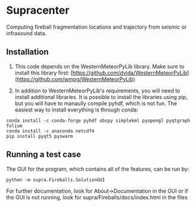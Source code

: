 # Supracenter
Computing fireball fragmentation locations and trajectory from seismic or infrasound data.

## Installation

1) This code depends on the WesternMeteorPyLib library. Make sure to install this library first: [https://github.com/dvida/WesternMeteorPyLib](https://github.com/wmpg/WesternMeteorPyLib)

1) In addition to WesternMeteorPyLib's requirements, you will need to install additional libraries. It is possible to install the libraries using pip, but you will have to manaully compile pyhdf, which is not fun. The easiest way to install everything is through conda:

```
conda install -c conda-forge pyhdf obspy simplekml pyopengl pyqtgraph folium
conda install -c anaconda netcdf4
pip install pyqt5 pyswarm
```

## Running a test case

The GUI for the program, which contains all of the features, can be run by:
```
python -m supra.Fireballs.SolutionGUI
```

For further documentation, look for About->Documentation in the GUI or if the GUI is not running, look for supra/Fireballs/docs/index.html in the files
